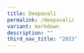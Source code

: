 ```yaml
---
title: Deepavali
permalink: /deepavali/
variant: markdown
description: ""
third_nav_title: "2023"
---
```

